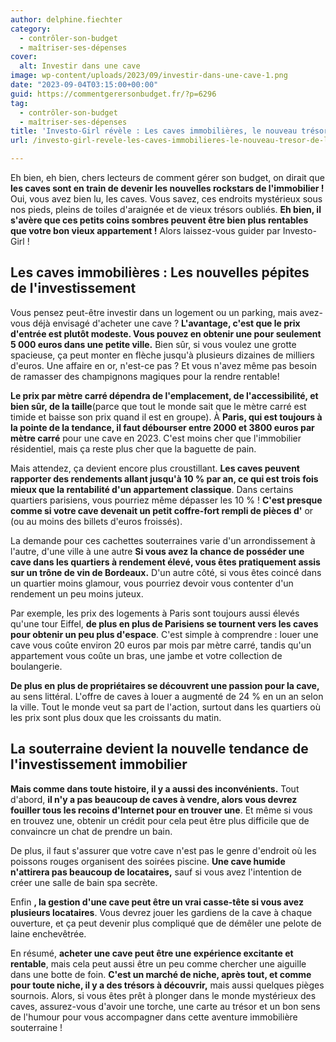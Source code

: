 ```yaml
---
author: delphine.fiechter
category:
  - contrôler-son-budget
  - maîtriser-ses-dépenses
cover:
  alt: Investir dans une cave
image: wp-content/uploads/2023/09/investir-dans-une-cave-1.png
date: "2023-09-04T03:15:00+00:00"
guid: https://commentgerersonbudget.fr/?p=6296
tag:
  - contrôler-son-budget
  - maîtriser-ses-dépenses
title: 'Investo-Girl révèle : Les caves immobilières, le nouveau trésor de l''investissement !'
url: /investo-girl-revele-les-caves-immobilieres-le-nouveau-tresor-de-linvestissement/

---
```

Eh bien, eh bien, chers lecteurs de comment gérer son budget, on dirait que **les caves sont en train de devenir les nouvelles rockstars de l'immobilier !** Oui, vous avez bien lu, les caves. Vous savez, ces endroits mystérieux sous nos pieds, pleins de toiles d'araignée et de vieux trésors oubliés. **Eh bien, il s'avère que ces petits coins sombres peuvent être bien plus rentables que votre bon vieux appartement !** Alors laissez-vous guider par Investo-Girl !

## Les caves immobilières : Les nouvelles pépites de l'investissement

Vous pensez peut-être investir dans un logement ou un parking, mais avez-vous déjà envisagé d'acheter une cave ? **L'avantage, c'est que le prix d'entrée est plutôt modeste. Vous pouvez en obtenir une pour seulement 5 000 euros dans une petite ville.** Bien sûr, si vous voulez une grotte spacieuse, ça peut monter en flèche jusqu'à plusieurs dizaines de milliers d'euros. Une affaire en or, n'est-ce pas ? Et vous n'avez même pas besoin de ramasser des champignons magiques pour la rendre rentable!

**Le prix par mètre carré dépendra de l'emplacement, de l'accessibilité, et bien sûr, de la taille**(parce que tout le monde sait que le mètre carré est timide et baisse son prix quand il est en groupe). À **Paris, qui est toujours à la pointe de la tendance, il faut débourser entre 2000 et 3800 euros par mètre carré** pour une cave en 2023. C'est moins cher que l'immobilier résidentiel, mais ça reste plus cher que la baguette de pain.

Mais attendez, ça devient encore plus croustillant. **Les caves peuvent rapporter des rendements allant jusqu'à 10 % par an, ce qui est trois fois mieux que la rentabilité d'un appartement classique**. Dans certains quartiers parisiens, vous pourriez même dépasser les 10 % ! **C'est presque comme si votre cave devenait un petit coffre-fort rempli de pièces d'** or (ou au moins des billets d'euros froissés).

La demande pour ces cachettes souterraines varie d'un arrondissement à l'autre, d'une ville à une autre **Si vous avez la chance de posséder une cave dans les quartiers à rendement élevé, vous êtes pratiquement assis sur un trône de vin de Bordeaux.** D'un autre côté, si vous êtes coincé dans un quartier moins glamour, vous pourriez devoir vous contenter d'un rendement un peu moins juteux.

Par exemple, les prix des logements à Paris sont toujours aussi élevés qu'une tour Eiffel, **de plus en plus de Parisiens se tournent vers les caves pour obtenir un peu plus d'espace**. C'est simple à comprendre : louer une cave vous coûte environ 20 euros par mois par mètre carré, tandis qu'un appartement vous coûte un bras, une jambe et votre collection de boulangerie.

**De plus en plus de propriétaires se découvrent une passion pour la cave,** au sens littéral. L'offre de caves à louer a augmenté de 24 % en un an selon la ville. Tout le monde veut sa part de l'action, surtout dans les quartiers où les prix sont plus doux que les croissants du matin.

## **La souterraine devient la nouvelle tendance de l'investissement immobilier**

**Mais comme dans toute histoire, il y a aussi des inconvénients.** Tout d'abord, **il n'y a pas beaucoup de caves à vendre, alors vous devrez fouiller tous les recoins d'Internet pour en trouver une**. Et même si vous en trouvez une, obtenir un crédit pour cela peut être plus difficile que de convaincre un chat de prendre un bain.

De plus, il faut s'assurer que votre cave n'est pas le genre d'endroit où les poissons rouges organisent des soirées piscine. **Une cave humide n'attirera pas beaucoup de locataires,** sauf si vous avez l'intention de créer une salle de bain spa secrète.

Enfin **, la gestion d'une cave peut être un vrai casse-tête si vous avez plusieurs locataires**. Vous devrez jouer les gardiens de la cave à chaque ouverture, et ça peut devenir plus compliqué que de démêler une pelote de laine enchevêtrée.

En résumé, **acheter une cave peut être une expérience excitante et rentable**, mais cela peut aussi être un peu comme chercher une aiguille dans une botte de foin. **C'est un marché de niche, après tout, et comme pour toute niche, il y a des trésors à découvrir,** mais aussi quelques pièges sournois. Alors, si vous êtes prêt à plonger dans le monde mystérieux des caves, assurez-vous d'avoir une torche, une carte au trésor et un bon sens de l'humour pour vous accompagner dans cette aventure immobilière souterraine !
